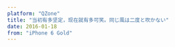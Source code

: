 ```yaml
---
platform: "QZone"
title: "当初有多坚定，现在就有多可笑。同じ風は二度と吹かない"
date: 2016-01-18
from: "iPhone 6 Gold"
---
```

